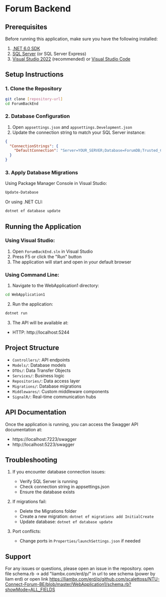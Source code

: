 # Forum Backend
## Prerequisites

Before running this application, make sure you have the following installed:

1. [.NET 6.0 SDK](https://dotnet.microsoft.com/download/dotnet/6.0)
2. [SQL Server](https://www.microsoft.com/en-us/sql-server/sql-server-downloads) (or SQL Server Express)
3. [Visual Studio 2022](https://visualstudio.microsoft.com/downloads/) (recommended) or [Visual Studio Code](https://code.visualstudio.com/)

## Setup Instructions

### 1. Clone the Repository

```bash
git clone [repository-url]
cd ForumBackEnd
```

### 2. Database Configuration

1. Open `appsettings.json` and `appsettings.Development.json`
2. Update the connection string to match your SQL Server instance:

```json
{
  "ConnectionStrings": {
    "DefaultConnection": "Server=YOUR_SERVER;Database=ForumDB;Trusted_Connection=True;MultipleActiveResultSets=true"
  }
}
```

### 3. Apply Database Migrations

Using Package Manager Console in Visual Studio:
```bash
Update-Database
```

Or using .NET CLI:
```bash
dotnet ef database update
```

## Running the Application

### Using Visual Studio:

1. Open `ForumBackEnd.sln` in Visual Studio
2. Press F5 or click the "Run" button
3. The application will start and open in your default browser

### Using Command Line:

1. Navigate to the WebApplication1 directory:
```bash
cd WebApplication1
```

2. Run the application:
```bash
dotnet run
```

3. The API will be available at:
- HTTP: http://localhost:5244

## Project Structure

- `Controllers/`: API endpoints
- `Models/`: Database models
- `DTOs/`: Data Transfer Objects
- `Services/`: Business logic
- `Repositories/`: Data access layer
- `Migrations/`: Database migrations
- `Middlewares/`: Custom middleware components
- `SignalR/`: Real-time communication hubs

## API Documentation

Once the application is running, you can access the Swagger API documentation at:
- https://localhost:7223/swagger
- http://localhost:5223/swagger

## Troubleshooting

1. If you encounter database connection issues:
   - Verify SQL Server is running
   - Check connection string in appsettings.json
   - Ensure the database exists

2. If migrations fail:
   - Delete the Migrations folder
   - Create a new migration: `dotnet ef migrations add InitialCreate`
   - Update database: `dotnet ef database update`

3. Port conflicts:
   - Change ports in `Properties/launchSettings.json` if needed

## Support

For any issues or questions, please open an issue in the repository. 
open file schema.rb -> add "liambx.com/erd/p/" in url to see schema (power by liam erd)
or open link https://liambx.com/erd/p/github.com/scalettoss/NTU-Connect-Forum-BE/blob/master/WebApplication1/schema.rb?showMode=ALL_FIELDS
